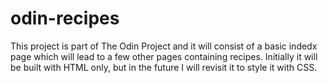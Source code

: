 # odin-recipes
This project is part of The Odin Project and it will consist of a basic indedx page which will lead to a few other pages containing recipes. Initially it will be built with HTML only, but in the future I will revisit it to style it with CSS.
